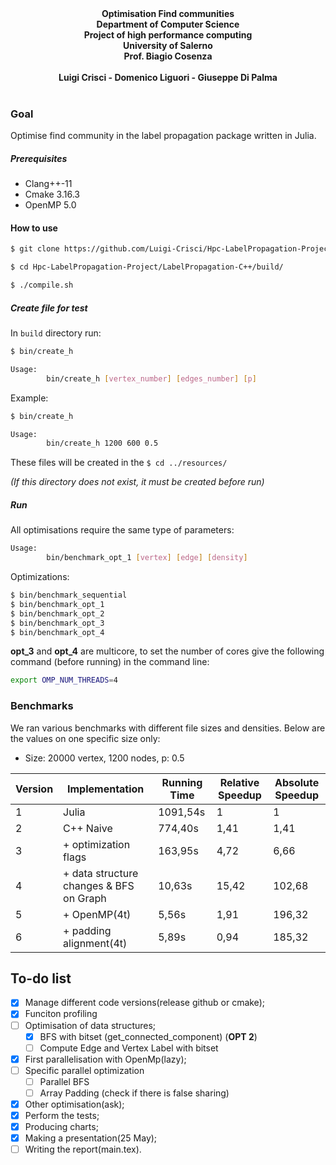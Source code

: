 <br/>
<p align="center">
    <br/>
    <b>Optimisation Find communities</b>
    <br/>
    <b>Department of Computer Science</b>
    <br/>
    <b>Project of high performance computing</b>
    <br/>
    <b>University of Salerno</b>
    <br/>
    <b>Prof. Biagio Cosenza</b>
    <br/>
    <br />
    <b>Luigi Crisci - Domenico Liguori - Giuseppe Di Palma</b>
    <br/>
    <br/>
</p>

### Goal

Optimise find community in the label propagation package written in Julia.

##### Prerequisites

- Clang++-11
- Cmake 3.16.3
- OpenMP 5.0

#### How to use

```bash
$ git clone https://github.com/Luigi-Crisci/Hpc-LabelPropagation-Project.git 

$ cd Hpc-LabelPropagation-Project/LabelPropagation-C++/build/

$ ./compile.sh
```

##### Create file for test

In `build` directory run:
```bash
$ bin/create_h

Usage: 
        bin/create_h [vertex_number] [edges_number] [p]
```

Example:

```bash
$ bin/create_h

Usage: 
        bin/create_h 1200 600 0.5
```

These files will be created in the `$ cd ../resources/`

*(If this directory does not exist, it must be created before run)*

##### Run

All optimisations require the same type of parameters:

```bash
Usage: 
        bin/benchmark_opt_1 [vertex] [edge] [density]
```

Optimizations:

```bash
$ bin/benchmark_sequential
$ bin/benchmark_opt_1
$ bin/benchmark_opt_2
$ bin/benchmark_opt_3
$ bin/benchmark_opt_4
```

**opt_3** and **opt_4** are multicore, to set the number of cores give the following command (before running) in the command line:

```bash
export OMP_NUM_THREADS=4
```

### Benchmarks

We ran various benchmarks with different file sizes and densities. Below are the values on one specific size only:

- Size: 20000 vertex, 1200 nodes, p: 0.5

| Version | Implementation                          | Running Time  | Relative Speedup | Absolute Speedup|
|---------|-----------------------------------------|---------------|-------------------|-------------------|
| 1       | Julia                                   | 1091,54s      | 1                 | 1                 |
| 2       | C++ Naive                               | 774,40s       | 1,41              | 1,41              |
| 3       | + optimization flags                    | 163,95s       | 4,72              | 6,66              |
| 4       | + data structure changes & BFS on Graph | 10,63s        | 15,42             | 102,68            |
| 5       | + OpenMP(4t)                            | 5,56s         | 1,91              | 196,32            |
| 6       | + padding alignment(4t)                 | 5,89s         | 0,94              | 185,32            |

## To-do list

- [x] Manage different code versions(release github or cmake);
- [x] Funciton profiling
- [ ] Optimisation of data structures;
  - [x] BFS with bitset (get_connected_component) (**OPT 2**)
  - [ ] Compute Edge and Vertex Label with bitset
- [x] First parallelisation with OpenMp(lazy);
- [ ] Specific parallel optimization
  - [ ] Parallel BFS
  - [ ] Array Padding (check if there is false sharing)
- [x] Other optimisation(ask);
- [x] Perform the tests;
- [x] Producing charts;
- [x] Making a presentation(25 May);
- [ ] Writing the report(main.tex).
